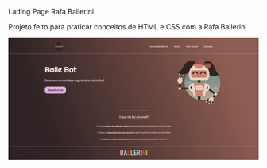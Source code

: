 Lading Page Rafa Ballerini

Projeto feito para praticar conceitos de HTML e CSS com a Rafa Ballerini

![img](image.png)
